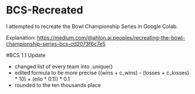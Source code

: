 # BCS-Recreated
I attempted to recreate the Bowl Championship Series in Google Colab.

Explanation: https://medium.com/@ahlon.aj.peoples/recreating-the-bowl-championship-series-bcs-cd2073f6c7e5

#BCS 1.1 Update
  - changed list of every team into .unique()
  - edited formula to be more precise ((wins + c_wins) - (losses + c_losses) * 10) + (eilo * 0.1)) * 0.1
  - rounded to the ten thousands place
